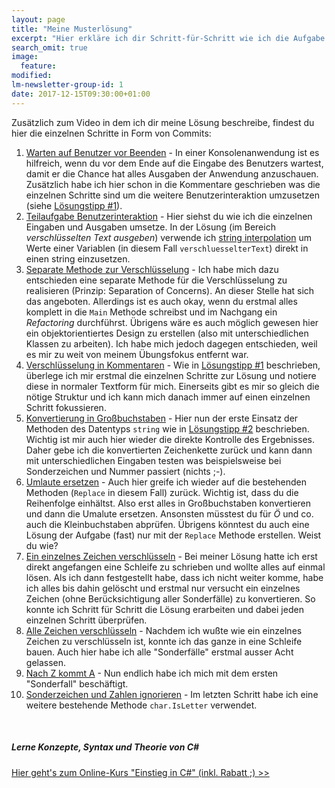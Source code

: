 ```yaml
---
layout: page
title: "Meine Musterlösung"
excerpt: "Hier erkläre ich dir Schritt-für-Schritt wie ich die Aufgabe gelöst habe."
search_omit: true
image:
  feature: 
modified:
lm-newsletter-group-id: 1
date: 2017-12-15T09:30:00+01:00
---
```


Zusätzlich zum Video in dem ich dir meine Lösung beschreibe, findest du hier die einzelnen Schritte in Form von Commits:

 1. [Warten auf Benutzer vor Beenden](https://github.com/LernMoment/csharp-einfach-verschluesselt/commit/cd9b9e82e8f20d6b3353a7a5699ef84aa69b9e09) - In einer Konsolenanwendung ist es hilfreich, wenn du vor dem Ende auf die Eingabe des Benutzers wartest, damit er die Chance hat alles Ausgaben der Anwendung anzuschauen. Zusätzlich habe ich hier schon in die Kommentare geschrieben was die einzelnen Schritte sind um die weitere Benutzerinteraktion umzusetzen (siehe [Lösungstipp #1](/csharp-uebung-1/tipp1-kleine-schritte/)).
 2. [Teilaufgabe Benutzerinteraktion](https://github.com/LernMoment/csharp-einfach-verschluesselt/commit/2beb18464d456fc51f5ff51334c33d8a50818e34) - Hier siehst du wie ich die einzelnen Eingaben und Ausgaben umsetze. In der Lösung (im Bereich *verschlüsselten Text ausgeben*) verwende ich [string interpolation](/csharp-programmieren/mit-csharp-6-noch-mueheloser-werte-in-strings-einfuegen/) um Werte einer Variablen (in diesem Fall `verschluesselterText`) direkt in einen string einzusetzen.
 3. [Separate Methode zur Verschlüsselung](https://github.com/LernMoment/csharp-einfach-verschluesselt/commit/17744879ec38e13cf26a1b2fb1f461eeaad87f12) - Ich habe mich dazu entschieden eine separate Methode für die Verschlüsselung zu realisieren (Prinzip: Separation of Concerns). An dieser Stelle hat sich das angeboten. Allerdings ist es auch okay, wenn du erstmal alles komplett in die `Main` Methode schreibst und im Nachgang ein *Refactoring* durchführst. Übrigens wäre es auch möglich gewesen hier ein objektorientiertes Design zu erstellen (also mit unterschiedlichen Klassen zu arbeiten). Ich habe mich jedoch dagegen entschieden, weil es mir zu weit von meinem Übungsfokus entfernt war.
 4. [Verschlüsselung in Kommentaren](https://github.com/LernMoment/csharp-einfach-verschluesselt/commit/2f17481354664f4c2e8a731b2059f612ff5294fa) - Wie in [Lösungstipp #1](/csharp-uebung-1/tipp1-kleine-schritte/) beschrieben, überlege ich mir erstmal die einzelnen Schritte zur Lösung und notiere diese in normaler Textform für mich. Einerseits gibt es mir so gleich die nötige Struktur und ich kann mich danach immer auf einen einzelnen Schritt fokussieren.
 5. [Konvertierung in Großbuchstaben](https://github.com/LernMoment/csharp-einfach-verschluesselt/commit/643e55a2cd5a07a9beea5abd4236bc5e2781c12b) - Hier nun der erste Einsatz der Methoden des Datentyps `string` wie in [Lösungstipp #2](/csharp-uebung-1/tipp2-framework-methoden/) beschrieben. Wichtig ist mir auch hier wieder die direkte Kontrolle des Ergebnisses. Daher gebe ich die konvertierten Zeichenkette zurück und kann dann mit unterschiedlichen Eingaben testen was beispielsweise bei Sonderzeichen und Nummer passiert (nichts ;-).
 6. [Umlaute ersetzen](https://github.com/LernMoment/csharp-einfach-verschluesselt/commit/eca0d6c406cea46506b1cc6a67ce115ca047cfdf) - Auch hier greife ich wieder auf die bestehenden Methoden (`Replace` in diesem Fall) zurück. Wichtig ist, dass du die Reihenfolge einhältst. Also erst alles in Großbuchstaben konvertieren und dann die Umalute ersetzen. Ansonsten müsstest du für *Ö* und co. auch die Kleinbuchstaben abprüfen. Übrigens könntest du auch eine Lösung der Aufgabe (fast) nur mit der `Replace` Methode erstellen. Weist du wie?
 7. [Ein einzelnes Zeichen verschlüsseln](https://github.com/LernMoment/csharp-einfach-verschluesselt/commit/817fad1b66cde14848d8d7dc502ce8391546f4b4) - Bei meiner Lösung hatte ich erst direkt angefangen eine Schleife zu schrieben und wollte alles auf einmal lösen. Als ich dann festgestellt habe, dass ich nicht weiter komme, habe ich alles bis dahin gelöscht und erstmal nur versucht ein einzelnes Zeichen (ohne Berücksichtigung aller Sonderfälle) zu konvertieren. So konnte ich Schritt für Schritt die Lösung erarbeiten und dabei jeden einzelnen Schritt überprüfen.
 8. [Alle Zeichen verschlüsseln](https://github.com/LernMoment/csharp-einfach-verschluesselt/commit/a293299aea38d609e29c8570de883363d4de68c2) - Nachdem ich wußte wie ein einzelnes Zeichen zu verschlüsseln ist, konnte ich das ganze in eine Schleife bauen. Auch hier habe ich alle "Sonderfälle" erstmal ausser Acht gelassen.
 9. [Nach Z kommt A](https://github.com/LernMoment/csharp-einfach-verschluesselt/commit/36200e1af12be58810fdb9fba80e7abd265a0558) - Nun endlich habe ich mich mit dem ersten "Sonderfall" beschäftigt.
 10. [Sonderzeichen und Zahlen ignorieren](https://github.com/LernMoment/csharp-einfach-verschluesselt/commit/b7133ee075f455c1c4d4a08b75486eaeaf3180fa) - Im letzten Schritt habe ich eine weitere bestehende Methode `char.IsLetter` verwendet.

<br/>

<div class="subscribe-notice">
<h5>Lerne Konzepte, Syntax und Theorie von C#</h5>
<a markdown="0" href="https://www.udemy.com/course/einstieg-in-csharp-software-programmieren-wie-ein-profi/?couponCode=LM19_150_UCSK" class="notice-button">Hier geht's zum Online-Kurs "Einstieg in C#" (inkl. Rabatt ;) >></a>
</div>
